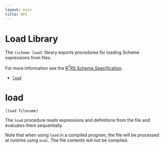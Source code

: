 ```yaml
---
layout: main
title: API
---
```


# Load Library

The `(scheme load)` library exports procedures for loading Scheme expressions from files.

For more information see the [R<sup>7</sup>RS Scheme Specification](../../r7rs.pdf).

- [`load`](#load)

# load

    (load filename)

The `load` procedure reads expressions and definitions from the file and evaluates them sequentially.

Note that when using `load` in a compiled program, the file will be processed at runtime using `eval`. The file contents will not be compiled.
